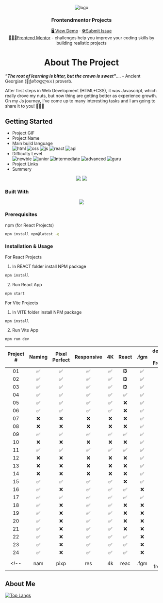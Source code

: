 <a name="readme-top"></a>

<div align="center">
 <img src="https://user-images.githubusercontent.com/79293287/230691890-17dd73a3-5dc6-4b12-9c63-e598e254f73d.png" alt="logo"><br/>
<h3 align="center">Frontendmentor Projects</h3>

  <div align="center">
    <a href="https://gpx.ge/frontend/" target="_blank">🖥️ View Demo</a>
    ·
    <a href="https://github.com/tsotneforester/Bitcamp/issues">🛠Submit Issue</a>
    <br>
    <a href="https://www.frontendmentor.io">👩🏻‍💻Frontend Mentor</a> 
    - challenges help you improve your coding skills by building realistic projects
  </div>
</div>


<h1 align="center"> About The Project </h1>

_**"The root of learning is bitter, but the crown is sweet"**_.... - Ancient Georgian (:bow_and_arrow:ქართული:crossed_swords:) proverb.

After first steps in Web Development (HTML+CSS), it was Javascript, which really drove my nuts, but now thing are getting better as experience growth. On my Js journey, I've come up to many interesting tasks and I am going to share it to you! :partying_face::partying_face::partying_face:

## Getting Started

- Project GIF
- Project Name
- Main build language  
  ![html](https://img.shields.io/badge/-HTML-6abecd "image")
  ![css](https://img.shields.io/badge/-CSS-3e54a3 "image")
  ![js](https://img.shields.io/badge/-JS-cf6390 "image")
  ![react](https://img.shields.io/badge/-React-f4cf0c "image")
  ![api](https://img.shields.io/badge/-API-aad742 "image")
- Difficulty Level  
  ![newbie](https://img.shields.io/badge/%201%20-newbie-white?labelColor=6abecd "image")
  ![junior](https://img.shields.io/badge/%202%20-junior-white?labelColor=aad742 "image")
  ![intermediate](https://img.shields.io/badge/%203%20-intermediate-white?labelColor=f1b604 "image")
  ![advanced](https://img.shields.io/badge/%204%20-advanced-white?labelColor=bf4605 "image")
  ![guru](https://img.shields.io/badge/%205%20-guru-white?labelColor=ed2c49 "image")
- Project Links
- Summery

<div align="center">
 <img src="https://github-production-user-asset-6210df.s3.amazonaws.com/79293287/270189088-af0d9f08-c748-4f14-914e-abf8f8829a5c.png" />
 <img src="https://github-production-user-asset-6210df.s3.amazonaws.com/79293287/270189138-8bf9d8ff-689e-455e-adac-f7a4eda3bd68.png" />
</div>

### Built With

<p align="center">
  <a href="https://skillicons.dev">
    <img src="https://skills.thijs.gg/icons?i=js,html,css,sass,styledcomponents,react,codepen,figma,git,ps,vscode" />
  </a>
</p>

### Prerequisites

npm (for React Projects)

```sh
npm install npm@latest -g
```

### Installation & Usage

For React Projects
  1. In REACT folder install NPM package
  ```sh
  npm install
  ```
  2. Run React App
  ```sh
  npm start
  ```

For Vite Projects
  1. In VITE folder install NPM package
  ```sh
  npm install
  ```
  2. Run Vite App
  ```sh
  npm run dev
  ```

| Project # | Naming | Pixel Perfect | Responsive  | 4K | React | .fgm | deployed on Frontend |
| :-------: | :----: | :-----------: | :--------: | :-: | :---: | :--: | :---------: |
| 01 | ✅ | ✅ | ✅ | ✅ | ❎ | ✅ | ✅ |
| 02 | ✅ | ✅ | ✅ | ✅ | ❎ | ✅ | ✅ |
| 03 | ✅ | ✅ | ✅ | ✅ | ❎ | ✅ | ✅ |
| 04 | ✅ | ✅ | ✅ | ✅ | ✅ | ✅ | ❌ |
| 05 | ✅ | ✅ | ✅ | ✅ | ❌ | ✅ | ❌ |
| 06 | ✅ | ✅ | ✅ | ✅ | ❌ | ✅ | ❌ |
| 07 | ❌ | ❌ | ❌ | ❌ | ❌ | ✅ | ❌ |
| 08 | ❌ | ❌ | ❌ | ❌ | ❌ | ✅ | ❌ |
| 09 | ✅ | ✅ | ✅ | ✅ | ✅ | ✅ | ✅ |
| 10 | ❌ | ❌ | ❌ | ❌ | ❌ | ✅ | ❌ |
| 11 | ✅ | ✅ | ✅ | ✅ | ✅ | ✅ | ✅ |
| 12 | ❌ | ❌ | ❌ | ❌ | ❌ | ✅ | ❌ |
| 13 | ❌ | ❌ | ❌ | ❌ | ❌ | ✅ | ❌ |
| 14 | ❌ | ❌ | ❌ | ❌ | ❌ | ✅ | ❌ |
| 15 | ✅ | ✅ | ✅ | ✅ | ❌ | ✅ | ❌ |
| 16 | ✅ | ❌ | ✅ | ✅ | ✅ | ❌ | ✅ |
| 17 | ✅ | ✅ | ✅ | ✅ | ✅ | ✅ | ❌ |
| 18 | ✅ | ❌ | ✅ | ✅ | ❌ | ❌ | ✅ |
| 19 | ✅ | ❌ | ✅ | ✅ | ❌ | ❌ | ✅ |
| 20 | ✅ | ❌ | ✅ | ✅ | ❌ | ❌ | ✅ |
| 21 | ✅ | ❌ | ✅ | ✅ | ❌ | ❌ | ✅ |
| 22 | ✅ | ❌ | ✅ | ✅ | ✅ | ❌ | ❌ |
| 23 | ✅ | ❌ | ✅ | ✅ | ✅ | ❌ | ✅ |
| 24 | ✅ | ❌ | ✅ | ✅ | ✅ | ❌ | ✅ |
<!-- | nam |pixp| res| 4k  |reac |.fgm|on frontend


## About Me

[![Top Langs](http://github-profile-summary-cards.vercel.app/api/cards/profile-details?username=tsotneforester&theme=github_dark)](https://github.com/anuraghazra/github-readme-stats)
